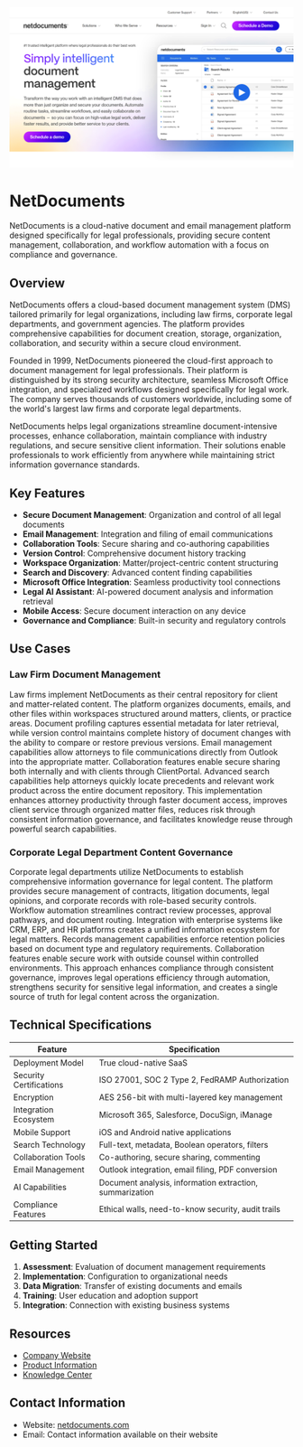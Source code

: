 ![NetDocuments](assets\netdocuments.png)

# NetDocuments

NetDocuments is a cloud-native document and email management platform designed specifically for legal professionals, providing secure content management, collaboration, and workflow automation with a focus on compliance and governance.

## Overview

NetDocuments offers a cloud-based document management system (DMS) tailored primarily for legal organizations, including law firms, corporate legal departments, and government agencies. The platform provides comprehensive capabilities for document creation, storage, organization, collaboration, and security within a secure cloud environment.

Founded in 1999, NetDocuments pioneered the cloud-first approach to document management for legal professionals. Their platform is distinguished by its strong security architecture, seamless Microsoft Office integration, and specialized workflows designed specifically for legal work. The company serves thousands of customers worldwide, including some of the world's largest law firms and corporate legal departments.

NetDocuments helps legal organizations streamline document-intensive processes, enhance collaboration, maintain compliance with industry regulations, and secure sensitive client information. Their solutions enable professionals to work efficiently from anywhere while maintaining strict information governance standards.

## Key Features

- **Secure Document Management**: Organization and control of all legal documents
- **Email Management**: Integration and filing of email communications
- **Collaboration Tools**: Secure sharing and co-authoring capabilities
- **Version Control**: Comprehensive document history tracking
- **Workspace Organization**: Matter/project-centric content structuring
- **Search and Discovery**: Advanced content finding capabilities
- **Microsoft Office Integration**: Seamless productivity tool connections
- **Legal AI Assistant**: AI-powered document analysis and information retrieval
- **Mobile Access**: Secure document interaction on any device
- **Governance and Compliance**: Built-in security and regulatory controls

## Use Cases

### Law Firm Document Management

Law firms implement NetDocuments as their central repository for client and matter-related content. The platform organizes documents, emails, and other files within workspaces structured around matters, clients, or practice areas. Document profiling captures essential metadata for later retrieval, while version control maintains complete history of document changes with the ability to compare or restore previous versions. Email management capabilities allow attorneys to file communications directly from Outlook into the appropriate matter. Collaboration features enable secure sharing both internally and with clients through ClientPortal. Advanced search capabilities help attorneys quickly locate precedents and relevant work product across the entire document repository. This implementation enhances attorney productivity through faster document access, improves client service through organized matter files, reduces risk through consistent information governance, and facilitates knowledge reuse through powerful search capabilities.

### Corporate Legal Department Content Governance

Corporate legal departments utilize NetDocuments to establish comprehensive information governance for legal content. The platform provides secure management of contracts, litigation documents, legal opinions, and corporate records with role-based security controls. Workflow automation streamlines contract review processes, approval pathways, and document routing. Integration with enterprise systems like CRM, ERP, and HR platforms creates a unified information ecosystem for legal matters. Records management capabilities enforce retention policies based on document type and regulatory requirements. Collaboration features enable secure work with outside counsel within controlled environments. This approach enhances compliance through consistent governance, improves legal operations efficiency through automation, strengthens security for sensitive legal information, and creates a single source of truth for legal content across the organization.

## Technical Specifications

| Feature | Specification |
|---------|---------------|
| Deployment Model | True cloud-native SaaS |
| Security Certifications | ISO 27001, SOC 2 Type 2, FedRAMP Authorization |
| Encryption | AES 256-bit with multi-layered key management |
| Integration Ecosystem | Microsoft 365, Salesforce, DocuSign, iManage |
| Mobile Support | iOS and Android native applications |
| Search Technology | Full-text, metadata, Boolean operators, filters |
| Collaboration Tools | Co-authoring, secure sharing, commenting |
| Email Management | Outlook integration, email filing, PDF conversion |
| AI Capabilities | Document analysis, information extraction, summarization |
| Compliance Features | Ethical walls, need-to-know security, audit trails |

## Getting Started

1. **Assessment**: Evaluation of document management requirements
2. **Implementation**: Configuration to organizational needs
3. **Data Migration**: Transfer of existing documents and emails
4. **Training**: User education and adoption support
5. **Integration**: Connection with existing business systems

## Resources

- [Company Website](https://www.netdocuments.com/)
- [Product Information](https://www.netdocuments.com/solutions/document-management-software/)
- [Knowledge Center](https://support.netdocuments.com/)

## Contact Information

- Website: [netdocuments.com](https://www.netdocuments.com/)
- Email: Contact information available on their website

